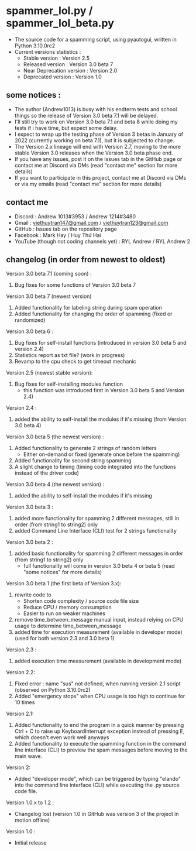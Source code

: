# spammer_lol.py / spammer_lol_beta.py
- The source code for a spamming script, using pyautogui, written in Python 3.10.0rc2
- Current versions statistics :
  - Stable version : Version 2.5
  - Released version : Version 3.0 beta 7
  - Near Deprecation version : Version 2.0
  - Deprecated version : Version 1.0

## some notices :
- The author (Andrew1013) is busy with his endterm tests and school things so the release of Version 3.0 beta 7.1 will be delayed.
- I'll still try to work on Version 3.0 beta 7.1 and beta 8 while doing my tests if i have time, but expect some delay.
- I expect to wrap up the testing phase of Version 3 betas in January of 2022 (currently working on beta 7.1), but it is subjected to change.
- The Version 2.x lineage will end with Version 2.7, moving to the more stable Version 3.0 releases when the Version 3.0 beta phase end.
- If you have any issues, post it on the Issues tab in the GitHub page or contact me at Discord via DMs (read "contact me" section for more details)
- If you want to participate in this project, contact me at Discord via DMs or via my emails (read "contact me" section for more details)

## contact me
- Discord : Andrew 1013#3953 / Andrew 1214#3480
- Gmail : viethuytran147@gmail.com / viethuytran123@gmail.com
- GitHub : Issues tab on the repository page
- Facebook : Mark Hay / Huy Thứ Hai
- YouTube (though not coding channels yet) : RYL Andrew / RYL Andrew 2

## changelog (in order from newest to oldest)
Version 3.0 beta 7.1 (coming soon) :
1. Bug fixes for some functions of Version 3.0 beta 7

Version 3.0 beta 7 (newest version)
1. Added functionality for labeling string during spam operation
2. Added functionality for changing the order of spamming (fixed or randomized)

Version 3.0 beta 6 :
1. Bug fixes for self-install functions (introduced in version 3.0 beta 5 and version 2.4)
2. Statistics report as txt file? (work in progress)
3. Revamp to the cpu check to get timeout mechanic
 
Version 2.5 (newest stable version):
1. Bug fixes for self-installing modules function 
   - this function was introduced first in Version 3.0 beta 5 and Version 2.4)

Version 2.4 :
1. added the ability to self-install the modules if it's missing (from Version 3.0 beta 4)

Version 3.0 beta 5 (the newest version) :
1. Added functionality to generate 2 strings of random letters
   - Either on-demand or fixed (generate once before the spamming)
2. Added functionality for second string spamming
3. A slight change to timing (timing code integrated into the functions instead of the driver code)

Version 3.0 beta 4 (the newest version) :
1. added the ability to self-install the modules if it's missing

Version 3.0 beta 3 :
1. added more functionality for spamming 2 different messages, still in order (from string1 to string2) only
2. added Command Line Interface (CLI) test for 2 strings functionality

Version 3.0 beta 2 :
1. added basic functionality for spamming 2 different messages in order (from string1 to string2) only
   - full functionailty will come in version 3.0 beta 4 or beta 5 (read "some notices" for more details)

Version 3.0 beta 1 (the first beta of Version 3.x):
1. rewrite code to
   - Shorten code complexity / source code file size
   - Reduce CPU / memory consumption
   - Easier to run on weaker machines
2. remove time_between_message manual input, instead relying on CPU usage to determine time_between_message
3. added time for execution measurement (available in developer mode) (used for both version 2.3 and 3.0 beta 1)

Version 2.3 :
1. added execution time measurement (available in development mode)

Version 2.2:
1. Fixed error : name "sus" not defined, when running version 2.1 script (observed on Python 3.10.0rc2)
2. Added "emergency stops" when CPU usage is too high to continue for 10 times

Version 2.1:
1. Added functionality to end the program in a quick manner by pressing Ctrl + C to raise up KeyboardInterrupt exception instead of pressing E, which doesn't even work well anyways
2. Added functionality to execute the spamming function in the command line interface (CLI) to preview the spam messages before moving to the main wave.

Version 2:
- Added "developer mode", which can be triggered by typing "elando" into the command line interface (CLI) while executing the .py source code file.

Version 1.0.x to 1.2 :
- Changelog lost (version 1.0 in GitHub was version 3 of the project in motion offline)

Version 1.0 :
- Initial release
